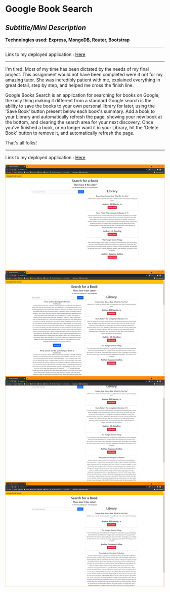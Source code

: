 # Google Book Search
## *Subtitle/Mini Description*
**Technologies used: Express, MongoDB, Router, Bootstrap**

------------

Link to my deployed application : <a href="#">Here</a>

------------

I'm tired. Most of my time has been dictated by the needs of my final project. This assignment would not have been completed were it not for my amazing tutor. She was incredibly patient with me, explained everything in great detail, step by step, and helped me cross the finish line. 

Google Books Search is an application for searching for books on Google, the only thing making it different from a standard Google search is the ability to save the books to your own personal library for later, using the 'Save Book' button present below each book's summary. Add a book to your Library and automatically refresh the page, showing your new book at the bottom, and clearing the search area for your next discovery. Once you've finished a book, or no longer want it in your Library, hit the 'Delete Book' button to remove it, and automatically refresh the page. 

That's all folks!

------------

Link to my deployed application : <a href="#">Here</a>

<img src="client/public/search-1.png" alt="initial books"/>
<img src="client/public/search-2.png" alt="search"/>
<img src="client/public/search-3.png" alt="book has been saved"/>
<img src="client/public/search-4.png" alt="book has been deleted"/>